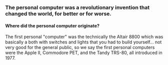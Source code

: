 ### The personal computer was a revolutionary invention that changed the world, for better or for worse.

#### Where did the personal computer originate?

The first personal "computer" was the technically the Altair 8800 which was basically a both with switches and lights that you had to build yourself... not very good for the general public, so we say the first personal computers were the Apple II, Commodore PET, and the Tandy TRS-80, all introduced in 1977.

